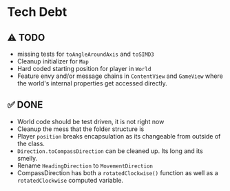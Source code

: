 #  Tech Debt

## ⚠️ TODO
- missing tests for `toAngleAroundAxis` and `toSIMD3`
- Cleanup initializer for `Map`
- Hard coded starting position for player in `World`
- Feature envy and/or message chains in `ContentView` and `GameView` where the world's internal properties get accessed directly.

## ✅ DONE
- World code should be test driven, it is not right now
- Cleanup the mess that the folder structure is
- Player `position` breaks encapsulation as its changeable from outside of the class.
- `Direction.toCompassDirection` can be cleaned up. Its long and its smelly.
- Rename `HeadingDirection` to `MovementDirection`
- CompassDirection has both a `rotatedClockwise()` function as well as a `rotatedClockwise` computed variable.
